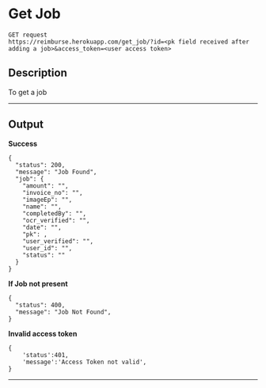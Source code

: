 # Get Job

    GET request
    https://reimburse.herokuapp.com/get_job/?id=<pk field received after adding a job>&access_token=<user access token>

## Description
To get a job

***

## Output

**Success**
```
{
  "status": 200,
  "message": "Job Found",
  "job": {
    "amount": "",
    "invoice_no": "",
    "imageEp": "",
    "name": "",
    "completedBy": "",
    "ocr_verified": "",
    "date": "",
    "pk": ,
    "user_verified": "",
    "user_id": "",
    "status": ""
  }
}
```
**If Job not present**
```
{
  "status": 400,
  "message": "Job Not Found",
}
```
**Invalid access token**
```
{
    'status':401,
    'message':'Access Token not valid',
}
```
***
